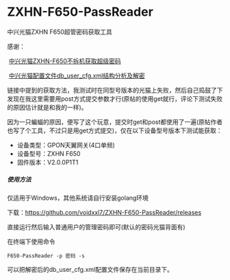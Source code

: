 # ZXHN-F650-PassReader
中兴光猫ZXHN F650超管密码获取工具

感谢：

​		[中兴光猫ZXHN-F650不拆机获取超级密码](https://www.52pojie.cn/thread-999381-1-1.html)  



​		[中兴光猫配置文件db_user_cfg.xml结构分析及解密](https://www.52pojie.cn/thread-1005978-1-1.html)  

  

链接中提到的获取方法，我测试时在同型号版本的光猫上失败，然后自己捣鼓了下发现在我这里需要用post方式提交参数才行(原帖的使用get就行，评论下测试失败的原因估计就是和我的一样)。  

因为一只蝙蝠的原因，便写了这个玩意，提交时get和post都使用了一遍(原帖作者也写了个工具，不过只是用get方式提交)，仅在以下设备型号版本下测试能获取：   

* 设备类型：GPON天翼网关(4口单频)  
* 设备型号：ZXHN F650  
* 固件版本：V2.0.0P1T1  

  

##### 使用方法

仅适用于Windows，其他系统请自行安装golang环境

下载：<https://github.com/voidxxl7/ZXHN-F650-PassReader/releases>

直接运行然后输入普通用户的管理密码即可(默认的密码光猫背面有)  

  

在终端下使用命令

```shell
F650-PassReader -p 密码 -s
```

可以把解密后的db_user_cfg.xml配置文件保存在当前目录下。

